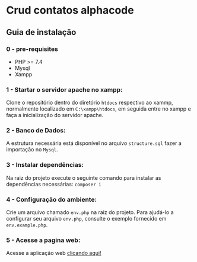# Crud contatos alphacode

## Guia de instalação

### 0 - pre-requisites
- PHP >= 7.4
- Mysql
- Xampp

### 1 - Startar o servidor apache no xampp:
Clone o repositório dentro do diretório <code>htdocs</code> respectivo ao xammp, normalmente localizado em <code>C:\xampp\htdocs</code>, em seguida entre no xampp e faça a inicialização do servidor apache.

### 2 - Banco de Dados:
A estrutura necessária está disponível no arquivo <code>structure.sql</code> fazer a importação no <code>Mysql</code>.

### 3 - Instalar dependências:
Na raiz do projeto execute o seguinte comando para instalar as dependências necessárias: <code>composer i</code>

### 4 - Configuração do ambiente:
Crie um arquivo chamado <code>env.php</code> na raiz do projeto.
Para ajudá-lo a configurar seu arquivo <code>env.php</code>, consulte o exemplo fornecido em <code>env.example.php</code>.

### 5 - Acesse a pagina web:
Acesse a aplicação web <a href="https://crud-contacts-alphacode.vercel.app/">clicando aqui!</a>


